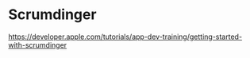 # Scrumdinger

https://developer.apple.com/tutorials/app-dev-training/getting-started-with-scrumdinger
